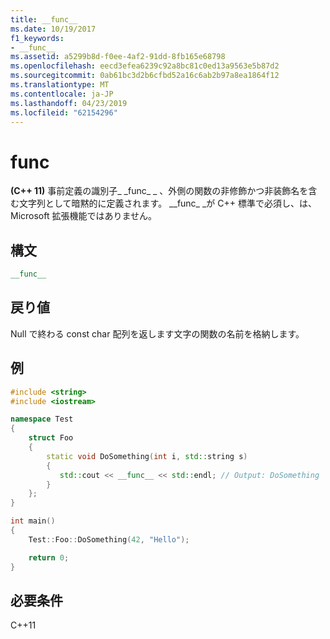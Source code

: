 ```yaml
---
title: __func__
ms.date: 10/19/2017
f1_keywords:
- __func__
ms.assetid: a5299b8d-f0ee-4af2-91dd-8fb165e68798
ms.openlocfilehash: eecd3efea6239c92a8bc81c0ed13a9563e5b87d2
ms.sourcegitcommit: 0ab61bc3d2b6cfbd52a16c6ab2b97a8ea1864f12
ms.translationtype: MT
ms.contentlocale: ja-JP
ms.lasthandoff: 04/23/2019
ms.locfileid: "62154296"
---
```

# <a name="func"></a>__func__

**(C++ 11)** 事前定義の識別子&#95; &#95;func&#95; &#95; 、外側の関数の非修飾かつ非装飾名を含む文字列として暗黙的に定義されます。 &#95;&#95;func&#95; &#95;が C++ 標準で必須し、は、Microsoft 拡張機能ではありません。

## <a name="syntax"></a>構文

```cpp
__func__
```

## <a name="return-value"></a>戻り値

Null で終わる const char 配列を返します文字の関数の名前を格納します。

## <a name="example"></a>例

```cpp
#include <string>
#include <iostream>

namespace Test
{
    struct Foo
    {
        static void DoSomething(int i, std::string s)
        {
           std::cout << __func__ << std::endl; // Output: DoSomething
        }
    };
}

int main()
{
    Test::Foo::DoSomething(42, "Hello");

    return 0;
}
```

## <a name="requirements"></a>必要条件

C++11